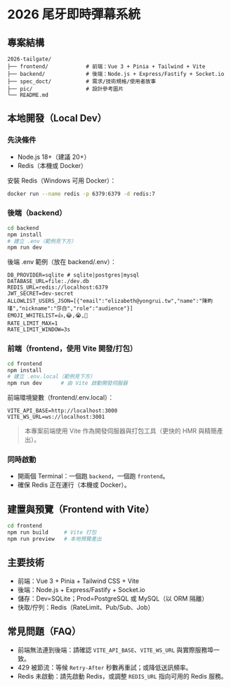 # 2026 尾牙即時彈幕系統

## 專案結構

```
2026-tailgate/
├── frontend/            # 前端：Vue 3 + Pinia + Tailwind + Vite
├── backend/             # 後端：Node.js + Express/Fastify + Socket.io
├── spec_doct/           # 需求/技術規格/使用者故事
├── pic/                 # 設計參考圖片
└── README.md
```

## 本地開發（Local Dev）

### 先決條件
- Node.js 18+（建議 20+）
- Redis（本機或 Docker）

安裝 Redis（Windows 可用 Docker）：
```bash
docker run --name redis -p 6379:6379 -d redis:7
```

### 後端（backend）
```bash
cd backend
npm install
# 建立 .env（範例見下方）
npm run dev
```

後端 .env 範例（放在 backend/.env）：
```env
DB_PROVIDER=sqlite # sqlite|postgres|mysql
DATABASE_URL=file:./dev.db
REDIS_URL=redis://localhost:6379
JWT_SECRET=dev-secret
ALLOWLIST_USERS_JSON=[{"email":"elizabeth@yongrui.tw","name":"陳畇瑾","nickname":"莎白","role":"audience"}]
EMOJI_WHITELIST=👍,😂,😭,🎉
RATE_LIMIT_MAX=1
RATE_LIMIT_WINDOW=3s
```

### 前端（frontend，使用 Vite 開發/打包）
```bash
cd frontend
npm install
# 建立 .env.local（範例見下方）
npm run dev      # 由 Vite 啟動開發伺服器
```

前端環境變數（frontend/.env.local）：
```env
VITE_API_BASE=http://localhost:3000
VITE_WS_URL=ws://localhost:3001
```

> 本專案前端使用 Vite 作為開發伺服器與打包工具（更快的 HMR 與精簡產出）。

### 同時啟動
- 開兩個 Terminal：一個跑 `backend`，一個跑 `frontend`。
- 確保 Redis 正在運行（本機或 Docker）。

## 建置與預覽（Frontend with Vite）
```bash
cd frontend
npm run build     # Vite 打包
npm run preview   # 本地預覽產出
```

## 主要技術
- 前端：Vue 3 + Pinia + Tailwind CSS + Vite
- 後端：Node.js + Express/Fastify + Socket.io
- 儲存：Dev=SQLite；Prod=PostgreSQL 或 MySQL（以 ORM 隔離）
- 快取/佇列：Redis（RateLimit、Pub/Sub、Job）

## 常見問題（FAQ）
- 前端無法連到後端：請確認 `VITE_API_BASE`、`VITE_WS_URL` 與實際服務埠一致。
- 429 被節流：等候 `Retry-After` 秒數再重試；或降低送訊頻率。
- Redis 未啟動：請先啟動 Redis，或調整 `REDIS_URL` 指向可用的 Redis 服務。